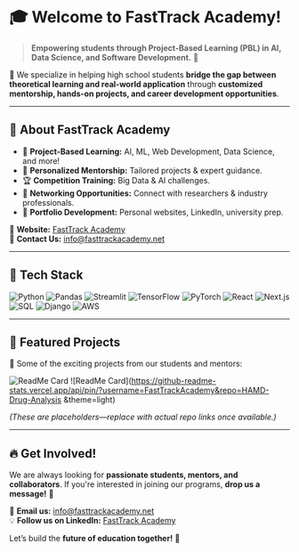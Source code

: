 # 🎓 Welcome to **FastTrack Academy**!

> **Empowering students through Project-Based Learning (PBL) in AI, Data Science, and Software Development.** 🚀

🌟 We specialize in helping high school students **bridge the gap between theoretical learning and real-world application** through **customized mentorship, hands-on projects, and career development opportunities**.

---

## 🏫 **About FastTrack Academy**

- 🔬 **Project-Based Learning:** AI, ML, Web Development, Data Science, and more!  
- 🎯 **Personalized Mentorship:** Tailored projects & expert guidance.  
- 🏆 **Competition Training:** Big Data & AI challenges.  
- 🤝 **Networking Opportunities:** Connect with researchers & industry professionals.  
- 💼 **Portfolio Development:** Personal websites, LinkedIn, university prep.  

📌 **Website:** [FastTrack Academy](https://fasttrackacademy.net/)  
📩 **Contact Us:** info@fasttrackacademy.net  

---

## 🌟 **Tech Stack**
<p>
  <img alt="Python" src="https://img.shields.io/badge/-Python-3776AB?style=flat-square&logo=Python&logoColor=white" />
  <img alt="Pandas" src="https://img.shields.io/badge/-Pandas-150458?style=flat-square&logo=Pandas&logoColor=white" />
  <img alt="Streamlit" src="https://img.shields.io/badge/-Streamlit-FF4B4B?style=flat-square&logo=streamlit&logoColor=white" />
  <img alt="TensorFlow" src="https://img.shields.io/badge/-TensorFlow-FF6F00?style=flat-square&logo=TensorFlow&logoColor=white" />
  <img alt="PyTorch" src="https://img.shields.io/badge/-PyTorch-EE4C2C?style=flat-square&logo=PyTorch&logoColor=white" />
  <img alt="React" src="https://img.shields.io/badge/-React-45b8d8?style=flat-square&logo=react&logoColor=white" />
  <img alt="Next.js" src="https://img.shields.io/badge/-Next.js-000000?style=flat-square&logo=next.js&logoColor=white" />
  <img alt="SQL" src="https://img.shields.io/badge/-SQL-4479A1?style=flat-square&logo=mysql&logoColor=white" />
  <img alt="Django" src="https://img.shields.io/badge/-Django-092E20?style=flat-square&logo=django&logoColor=white" />
  <img alt="AWS" src="https://img.shields.io/badge/-AWS-232F3E?style=flat-square&logo=amazon-aws&logoColor=white" />
</p>

---

## 📌 **Featured Projects**
🚀 Some of the exciting projects from our students and mentors:

![ReadMe Card](https://github-readme-stats.vercel.app/api/pin/?username=FastTrackAcademy&repo=adolescent-suicide-dashboard&theme=light)
![ReadMe Card](https://github-readme-stats.vercel.app/api/pin/?username=FastTrackAcademy&repo=HAMD-Drug-Analysis
&theme=light)

*(These are placeholders—replace with actual repo links once available.)*

---

## 🔥 **Get Involved!**
We are always looking for **passionate students, mentors, and collaborators**. If you're interested in joining our programs, **drop us a message!** 🎯

📧 **Email us:** info@fasttrackacademy.net  
💡 **Follow us on LinkedIn:** [FastTrack Academy](https://www.linkedin.com/company/fasttrack-academy/)  

Let’s build the **future of education together!** 🚀  

